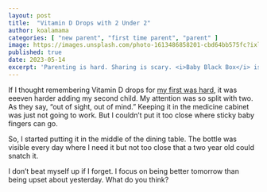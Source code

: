 ```yaml
---
layout: post
title:  "Vitamin D Drops with 2 Under 2"
author: koalamama
categories: [ "new parent", "first time parent", "parent" ]
image: https://images.unsplash.com/photo-1613486858201-cbd64bb575fc?ixlib=rb-4.0.3&ixid=MnwxMjA3fDB8MHxwaG90by1wYWdlfHx8fGVufDB8fHx8&auto=format&fit=crop&w=687&q=80
published: true
date: 2023-05-14
excerpt: 'Parenting is hard. Sharing is scary. <i>Baby Black Box</i> is where real parents record their stories as they happen "mid-flight" parenthood.'
---
```


If I thought remembering Vitamin D drops for <a href="{{site.baseurl}}/vitamin-d-drops">my first was hard</a>, it was eeeven harder adding my second child. My attention was so split with two. As they say, “out of sight, out of mind.” Keeping it in the medicine cabinet was just not going to work. But I couldn’t put it too close where sticky baby fingers can go.

So, I started putting it in the middle of the dining table. The bottle was visible every day where I need it but not too close that a two year old could snatch it.

I don’t beat myself up if I forget. I focus on being better tomorrow than being upset about yesterday. What do you think?